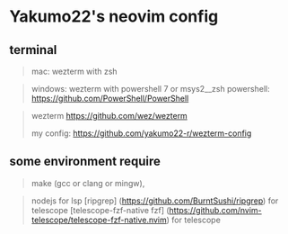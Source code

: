 # Yakumo22's neovim config


## terminal
> mac: wezterm with zsh
> 

> windows: wezterm with powershell 7
> or msys2__zsh
> powershell:
> https://github.com/PowerShell/PowerShell

> wezterm
> https://github.com/wez/wezterm
> 
> my config:
> https://github.com/yakumo22-r/wezterm-config


## some environment require
> make (gcc or clang or mingw),

> nodejs for lsp
[ripgrep] (https://github.com/BurntSushi/ripgrep) for telescope
[telescope-fzf-native fzf] (https://github.com/nvim-telescope/telescope-fzf-native.nvim) for telescope
